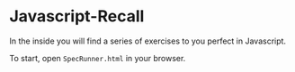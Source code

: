# Javascript-Recall

In the inside you will find a series of exercises to you perfect in Javascript.

To start, open `SpecRunner.html` in your browser.
